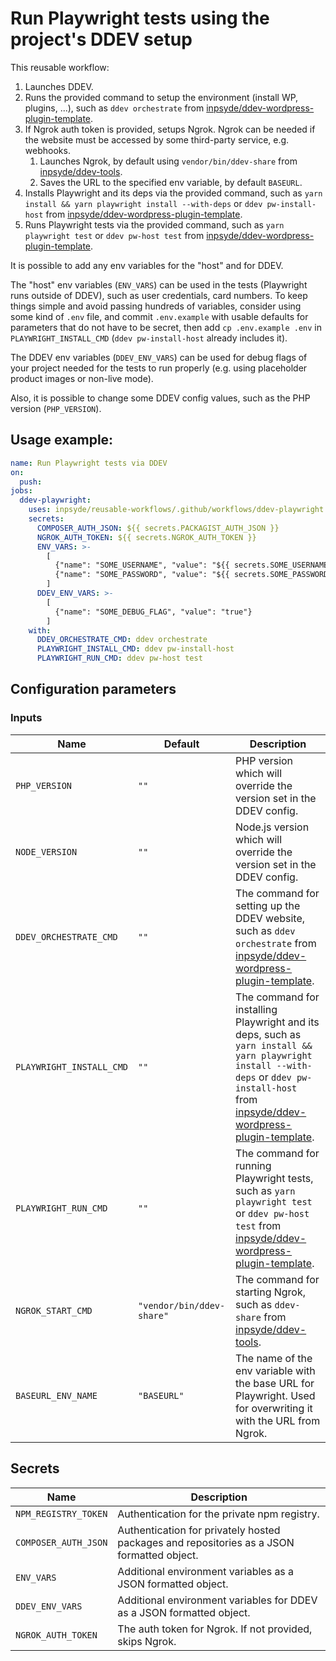 # Run Playwright tests using the project's DDEV setup

This reusable workflow:

1. Launches DDEV.
2. Runs the provided command to setup the environment (install WP, plugins, ...), such as `ddev orchestrate` from [inpsyde/ddev-wordpress-plugin-template](https://github.com/inpsyde/ddev-wordpress-plugin-template).
3. If Ngrok auth token is provided, setups Ngrok. Ngrok can be needed if the website must be accessed by some third-party service, e.g. webhooks.
   1. Launches Ngrok, by default using `vendor/bin/ddev-share` from [inpsyde/ddev-tools](https://github.com/inpsyde/ddev-tools).
   2. Saves the URL to the specified env variable, by default `BASEURL`.
4. Installs Playwright and its deps via the provided command, such as `yarn install && yarn playwright install --with-deps` or `ddev pw-install-host` from [inpsyde/ddev-wordpress-plugin-template](https://github.com/inpsyde/ddev-wordpress-plugin-template).
5. Runs Playwright tests via the provided command, such as `yarn playwright test` or `ddev pw-host test` from [inpsyde/ddev-wordpress-plugin-template](https://github.com/inpsyde/ddev-wordpress-plugin-template).

It is possible to add any env variables for the "host" and for DDEV.

The "host" env variables (`ENV_VARS`) can be used in the tests (Playwright runs outside of DDEV), such as user credentials, card numbers.
To keep things simple and avoid passing hundreds of variables,
consider using some kind of `.env` file, and commit `.env.example` with usable defaults for parameters that do not have to be secret,
then add `cp .env.example .env` in `PLAYWRIGHT_INSTALL_CMD` (`ddev pw-install-host` already includes it).

The DDEV env variables (`DDEV_ENV_VARS`) can be used for debug flags of your project needed for the tests to run properly 
(e.g. using placeholder product images or non-live mode).

Also, it is possible to change some DDEV config values, such as the PHP version (`PHP_VERSION`).

## Usage example:

```yml
name: Run Playwright tests via DDEV
on:
  push:
jobs:
  ddev-playwright:
    uses: inpsyde/reusable-workflows/.github/workflows/ddev-playwright.yml@main
    secrets:
      COMPOSER_AUTH_JSON: ${{ secrets.PACKAGIST_AUTH_JSON }}
      NGROK_AUTH_TOKEN: ${{ secrets.NGROK_AUTH_TOKEN }}
      ENV_VARS: >-
        [
          {"name": "SOME_USERNAME", "value": "${{ secrets.SOME_USERNAME }}"},
          {"name": "SOME_PASSWORD", "value": "${{ secrets.SOME_PASSWORD }}"}
        ]
      DDEV_ENV_VARS: >-
        [
          {"name": "SOME_DEBUG_FLAG", "value": "true"}
        ]
    with:
      DDEV_ORCHESTRATE_CMD: ddev orchestrate
      PLAYWRIGHT_INSTALL_CMD: ddev pw-install-host
      PLAYWRIGHT_RUN_CMD: ddev pw-host test
```

## Configuration parameters

### Inputs

| Name                     | Default                   | Description                                                                                                                                                                                                                                           |
|--------------------------|---------------------------|-------------------------------------------------------------------------------------------------------------------------------------------------------------------------------------------------------------------------------------------------------|
| `PHP_VERSION`            | `""`                      | PHP version which will override the version set in the DDEV config.                                                                                                                                                                                   |
| `NODE_VERSION`           | `""`                      | Node.js version which will override the version set in the DDEV config.                                                                                                                                                                               |
| `DDEV_ORCHESTRATE_CMD`   | `""`                      | The command for setting up the DDEV website, such as `ddev orchestrate` from [inpsyde/ddev-wordpress-plugin-template](https://github.com/inpsyde/ddev-wordpress-plugin-template).                                                                     |
| `PLAYWRIGHT_INSTALL_CMD` | `""`                      | The command for installing Playwright and its deps, such as `yarn install && yarn playwright install --with-deps` or `ddev pw-install-host` from [inpsyde/ddev-wordpress-plugin-template](https://github.com/inpsyde/ddev-wordpress-plugin-template). |
| `PLAYWRIGHT_RUN_CMD`     | `""`                      | The command for running Playwright tests, such as `yarn playwright test` or `ddev pw-host test` from [inpsyde/ddev-wordpress-plugin-template](https://github.com/inpsyde/ddev-wordpress-plugin-template).                                             |
| `NGROK_START_CMD`        | `"vendor/bin/ddev-share"` | The command for starting Ngrok, such as `ddev-share` from [inpsyde/ddev-tools](https://github.com/inpsyde/ddev-tools).                                                                                                                                |
| `BASEURL_ENV_NAME`       | `"BASEURL"`               | The name of the env variable with the base URL for Playwright. Used for overwriting it with the URL from Ngrok.                                                                                                                                       |

## Secrets

| Name                 | Description                                                                               |
|----------------------|-------------------------------------------------------------------------------------------|
| `NPM_REGISTRY_TOKEN` | Authentication for the private npm registry.                                              |
| `COMPOSER_AUTH_JSON` | Authentication for privately hosted packages and repositories as a JSON formatted object. |
| `ENV_VARS`           | Additional environment variables as a JSON formatted object.                              |
| `DDEV_ENV_VARS`      | Additional environment variables for DDEV as a JSON formatted object.                     |
| `NGROK_AUTH_TOKEN`   | The auth token for Ngrok. If not provided, skips Ngrok.                                   |
